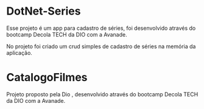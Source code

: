 # DotNet-Series

Esse projeto é um app para cadastro de séries, foi desenvolvido através do bootcamp Decola TECH da DIO com a Avanade.

No projeto foi criado um crud simples de cadastro de séries na memória da aplicação.

# CatalogoFilmes

Projeto proposto pela Dio , desenvolvido através do bootcamp Decola TECH da DIO com a Avanade.





